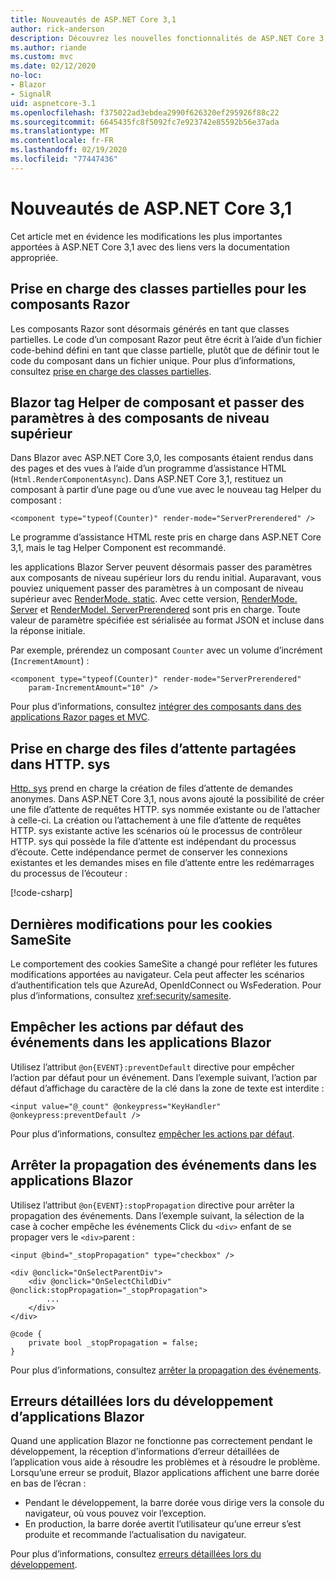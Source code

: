 ```yaml
---
title: Nouveautés de ASP.NET Core 3,1
author: rick-anderson
description: Découvrez les nouvelles fonctionnalités de ASP.NET Core 3,1.
ms.author: riande
ms.custom: mvc
ms.date: 02/12/2020
no-loc:
- Blazor
- SignalR
uid: aspnetcore-3.1
ms.openlocfilehash: f375022ad3ebdea2990f626320ef295926f88c22
ms.sourcegitcommit: 6645435fc8f5092fc7e923742e85592b56e37ada
ms.translationtype: MT
ms.contentlocale: fr-FR
ms.lasthandoff: 02/19/2020
ms.locfileid: "77447436"
---
```

# <a name="whats-new-in-aspnet-core-31"></a>Nouveautés de ASP.NET Core 3,1

Cet article met en évidence les modifications les plus importantes apportées à ASP.NET Core 3,1 avec des liens vers la documentation appropriée.

## <a name="partial-class-support-for-razor-components"></a>Prise en charge des classes partielles pour les composants Razor

Les composants Razor sont désormais générés en tant que classes partielles. Le code d’un composant Razor peut être écrit à l’aide d’un fichier code-behind défini en tant que classe partielle, plutôt que de définir tout le code du composant dans un fichier unique. Pour plus d’informations, consultez [prise en charge des classes partielles](xref:blazor/components#partial-class-support).

## <a name="opno-locblazor-component-tag-helper-and-pass-parameters-to-top-level-components"></a>Blazor tag Helper de composant et passer des paramètres à des composants de niveau supérieur

Dans Blazor avec ASP.NET Core 3,0, les composants étaient rendus dans des pages et des vues à l’aide d’un programme d’assistance HTML (`Html.RenderComponentAsync`). Dans ASP.NET Core 3,1, restituez un composant à partir d’une page ou d’une vue avec le nouveau tag Helper du composant :

```cshtml
<component type="typeof(Counter)" render-mode="ServerPrerendered" />
```

Le programme d’assistance HTML reste pris en charge dans ASP.NET Core 3,1, mais le tag Helper Component est recommandé.

les applications Blazor Server peuvent désormais passer des paramètres aux composants de niveau supérieur lors du rendu initial. Auparavant, vous pouviez uniquement passer des paramètres à un composant de niveau supérieur avec [RenderMode. static](xref:Microsoft.AspNetCore.Mvc.Rendering.RenderMode.Static). Avec cette version, [RenderMode. Server](xref:Microsoft.AspNetCore.Mvc.Rendering.RenderMode.Server) et [RenderModel. ServerPrerendered](xref:Microsoft.AspNetCore.Mvc.Rendering.RenderMode.ServerPrerendered) sont pris en charge. Toute valeur de paramètre spécifiée est sérialisée au format JSON et incluse dans la réponse initiale.

Par exemple, prérendez un composant `Counter` avec un volume d’incrément (`IncrementAmount`) :

```cshtml
<component type="typeof(Counter)" render-mode="ServerPrerendered" 
    param-IncrementAmount="10" />
```

Pour plus d’informations, consultez [intégrer des composants dans des applications Razor pages et MVC](xref:blazor/integrate-components).

## <a name="support-for-shared-queues-in-httpsys"></a>Prise en charge des files d’attente partagées dans HTTP. sys

[Http. sys](xref:fundamentals/servers/httpsys) prend en charge la création de files d’attente de demandes anonymes. Dans ASP.NET Core 3,1, nous avons ajouté la possibilité de créer une file d’attente de requêtes HTTP. sys nommée existante ou de l’attacher à celle-ci. La création ou l’attachement à une file d’attente de requêtes HTTP. sys existante active les scénarios où le processus de contrôleur HTTP. sys qui possède la file d’attente est indépendant du processus d’écoute. Cette indépendance permet de conserver les connexions existantes et les demandes mises en file d’attente entre les redémarrages du processus de l’écouteur :

[!code-csharp[](sample/Program.cs?name=snippet)]

## <a name="breaking-changes-for-samesite-cookies"></a>Dernières modifications pour les cookies SameSite

Le comportement des cookies SameSite a changé pour refléter les futures modifications apportées au navigateur. Cela peut affecter les scénarios d’authentification tels que AzureAd, OpenIdConnect ou WsFederation. Pour plus d’informations, consultez <xref:security/samesite>.

## <a name="prevent-default-actions-for-events-in-opno-locblazor-apps"></a>Empêcher les actions par défaut des événements dans les applications Blazor

Utilisez l’attribut `@on{EVENT}:preventDefault` directive pour empêcher l’action par défaut pour un événement. Dans l’exemple suivant, l’action par défaut d’affichage du caractère de la clé dans la zone de texte est interdite :

```razor
<input value="@_count" @onkeypress="KeyHandler" @onkeypress:preventDefault />
```

Pour plus d’informations, consultez [empêcher les actions par défaut](xref:blazor/event-handling#prevent-default-actions).

## <a name="stop-event-propagation-in-opno-locblazor-apps"></a>Arrêter la propagation des événements dans les applications Blazor

Utilisez l’attribut `@on{EVENT}:stopPropagation` directive pour arrêter la propagation des événements. Dans l’exemple suivant, la sélection de la case à cocher empêche les événements Click du `<div>` enfant de se propager vers le `<div>`parent :

```razor
<input @bind="_stopPropagation" type="checkbox" />

<div @onclick="OnSelectParentDiv">
    <div @onclick="OnSelectChildDiv" @onclick:stopPropagation="_stopPropagation">
        ...
    </div>
</div>

@code {
    private bool _stopPropagation = false;
}
```

Pour plus d’informations, consultez [arrêter la propagation des événements](xref:blazor/event-handling#stop-event-propagation).

## <a name="detailed-errors-during-opno-locblazor-app-development"></a>Erreurs détaillées lors du développement d’applications Blazor

Quand une application Blazor ne fonctionne pas correctement pendant le développement, la réception d’informations d’erreur détaillées de l’application vous aide à résoudre les problèmes et à résoudre le problème. Lorsqu’une erreur se produit, Blazor applications affichent une barre dorée en bas de l’écran :

* Pendant le développement, la barre dorée vous dirige vers la console du navigateur, où vous pouvez voir l’exception.
* En production, la barre dorée avertit l’utilisateur qu’une erreur s’est produite et recommande l’actualisation du navigateur.

Pour plus d’informations, consultez [erreurs détaillées lors du développement](xref:blazor/handle-errors#detailed-errors-during-development).

